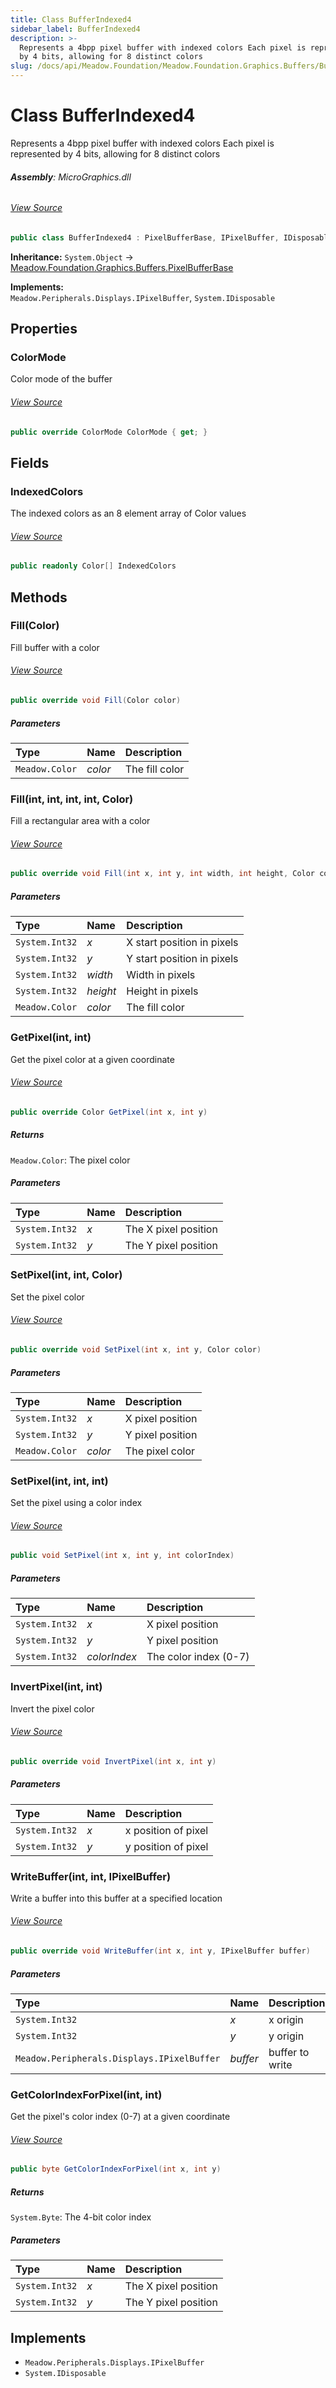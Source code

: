 ```yaml
---
title: Class BufferIndexed4
sidebar_label: BufferIndexed4
description: >-
  Represents a 4bpp pixel buffer with indexed colors Each pixel is represented
  by 4 bits, allowing for 8 distinct colors
slug: /docs/api/Meadow.Foundation/Meadow.Foundation.Graphics.Buffers/BufferIndexed4
---
```

# Class BufferIndexed4
Represents a 4bpp pixel buffer with indexed colors
Each pixel is represented by 4 bits, allowing for 8 distinct colors

###### **Assembly**: MicroGraphics.dll
###### [View Source](https://github.com/WildernessLabs/Meadow.Foundation.git/blob/develop/Source/Meadow.Foundation.Libraries_and_Frameworks/Graphics.MicroGraphics/Driver/Buffers/BufferIndexed4.cs#L11)
```csharp title="Declaration"
public class BufferIndexed4 : PixelBufferBase, IPixelBuffer, IDisposable
```
**Inheritance:** `System.Object` -> [Meadow.Foundation.Graphics.Buffers.PixelBufferBase](../Meadow.Foundation.Graphics.Buffers/PixelBufferBase)

**Implements:**  
`Meadow.Peripherals.Displays.IPixelBuffer`, `System.IDisposable`

## Properties
### ColorMode
Color mode of the buffer
###### [View Source](https://github.com/WildernessLabs/Meadow.Foundation.git/blob/develop/Source/Meadow.Foundation.Libraries_and_Frameworks/Graphics.MicroGraphics/Driver/Buffers/BufferIndexed4.cs#L16)
```csharp title="Declaration"
public override ColorMode ColorMode { get; }
```
## Fields
### IndexedColors
The indexed colors as an 8 element array of Color values
###### [View Source](https://github.com/WildernessLabs/Meadow.Foundation.git/blob/develop/Source/Meadow.Foundation.Libraries_and_Frameworks/Graphics.MicroGraphics/Driver/Buffers/BufferIndexed4.cs#L21)
```csharp title="Declaration"
public readonly Color[] IndexedColors
```
## Methods
### Fill(Color)
Fill buffer with a color
###### [View Source](https://github.com/WildernessLabs/Meadow.Foundation.git/blob/develop/Source/Meadow.Foundation.Libraries_and_Frameworks/Graphics.MicroGraphics/Driver/Buffers/BufferIndexed4.cs#L47)
```csharp title="Declaration"
public override void Fill(Color color)
```

##### Parameters

| Type | Name | Description |
|:--- |:--- |:--- |
| `Meadow.Color` | *color* | The fill color |

### Fill(int, int, int, int, Color)
Fill a rectangular area with a color
###### [View Source](https://github.com/WildernessLabs/Meadow.Foundation.git/blob/develop/Source/Meadow.Foundation.Libraries_and_Frameworks/Graphics.MicroGraphics/Driver/Buffers/BufferIndexed4.cs#L71)
```csharp title="Declaration"
public override void Fill(int x, int y, int width, int height, Color color)
```

##### Parameters

| Type | Name | Description |
|:--- |:--- |:--- |
| `System.Int32` | *x* | X start position in pixels |
| `System.Int32` | *y* | Y start position in pixels |
| `System.Int32` | *width* | Width in pixels |
| `System.Int32` | *height* | Height in pixels |
| `Meadow.Color` | *color* | The fill color |

### GetPixel(int, int)
Get the pixel color at a given coordinate
###### [View Source](https://github.com/WildernessLabs/Meadow.Foundation.git/blob/develop/Source/Meadow.Foundation.Libraries_and_Frameworks/Graphics.MicroGraphics/Driver/Buffers/BufferIndexed4.cs#L97)
```csharp title="Declaration"
public override Color GetPixel(int x, int y)
```

##### Returns

`Meadow.Color`: The pixel color
##### Parameters

| Type | Name | Description |
|:--- |:--- |:--- |
| `System.Int32` | *x* | The X pixel position |
| `System.Int32` | *y* | The Y pixel position |

### SetPixel(int, int, Color)
Set the pixel color
###### [View Source](https://github.com/WildernessLabs/Meadow.Foundation.git/blob/develop/Source/Meadow.Foundation.Libraries_and_Frameworks/Graphics.MicroGraphics/Driver/Buffers/BufferIndexed4.cs#L109)
```csharp title="Declaration"
public override void SetPixel(int x, int y, Color color)
```

##### Parameters

| Type | Name | Description |
|:--- |:--- |:--- |
| `System.Int32` | *x* | X pixel position |
| `System.Int32` | *y* | Y pixel position |
| `Meadow.Color` | *color* | The pixel color |

### SetPixel(int, int, int)
Set the pixel using a color index
###### [View Source](https://github.com/WildernessLabs/Meadow.Foundation.git/blob/develop/Source/Meadow.Foundation.Libraries_and_Frameworks/Graphics.MicroGraphics/Driver/Buffers/BufferIndexed4.cs#L121)
```csharp title="Declaration"
public void SetPixel(int x, int y, int colorIndex)
```

##### Parameters

| Type | Name | Description |
|:--- |:--- |:--- |
| `System.Int32` | *x* | X pixel position |
| `System.Int32` | *y* | Y pixel position |
| `System.Int32` | *colorIndex* | The color index (0-7) |

### InvertPixel(int, int)
Invert the pixel color
###### [View Source](https://github.com/WildernessLabs/Meadow.Foundation.git/blob/develop/Source/Meadow.Foundation.Libraries_and_Frameworks/Graphics.MicroGraphics/Driver/Buffers/BufferIndexed4.cs#L140)
```csharp title="Declaration"
public override void InvertPixel(int x, int y)
```

##### Parameters

| Type | Name | Description |
|:--- |:--- |:--- |
| `System.Int32` | *x* | x position of pixel |
| `System.Int32` | *y* | y position of pixel |

### WriteBuffer(int, int, IPixelBuffer)
Write a buffer into this buffer at a specified location
###### [View Source](https://github.com/WildernessLabs/Meadow.Foundation.git/blob/develop/Source/Meadow.Foundation.Libraries_and_Frameworks/Graphics.MicroGraphics/Driver/Buffers/BufferIndexed4.cs#L151)
```csharp title="Declaration"
public override void WriteBuffer(int x, int y, IPixelBuffer buffer)
```

##### Parameters

| Type | Name | Description |
|:--- |:--- |:--- |
| `System.Int32` | *x* | x origin |
| `System.Int32` | *y* | y origin |
| `Meadow.Peripherals.Displays.IPixelBuffer` | *buffer* | buffer to write |

### GetColorIndexForPixel(int, int)
Get the pixel's color index (0-7) at a given coordinate
###### [View Source](https://github.com/WildernessLabs/Meadow.Foundation.git/blob/develop/Source/Meadow.Foundation.Libraries_and_Frameworks/Graphics.MicroGraphics/Driver/Buffers/BufferIndexed4.cs#L181)
```csharp title="Declaration"
public byte GetColorIndexForPixel(int x, int y)
```

##### Returns

`System.Byte`: The 4-bit color index
##### Parameters

| Type | Name | Description |
|:--- |:--- |:--- |
| `System.Int32` | *x* | The X pixel position |
| `System.Int32` | *y* | The Y pixel position |


## Implements

* `Meadow.Peripherals.Displays.IPixelBuffer`
* `System.IDisposable`
